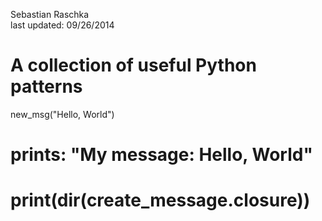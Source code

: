 Sebastian Raschka  
last updated: 09/26/2014

# A collection of useful Python patterns


new_msg("Hello, World")
# prints: "My message: Hello, World"

# print(dir(create_message.__closure__))